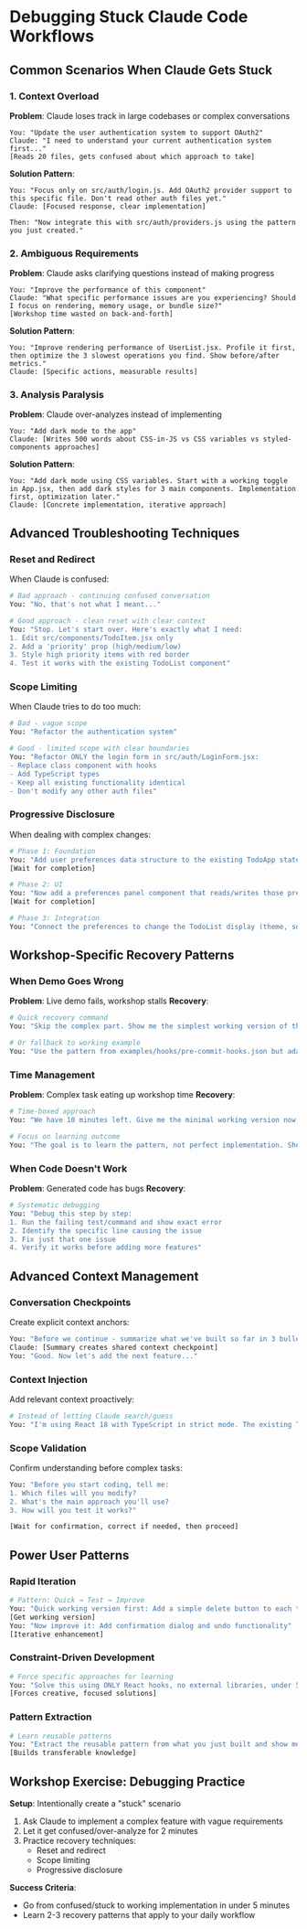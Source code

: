 # Debugging Stuck Claude Code Workflows

## Common Scenarios When Claude Gets Stuck

### 1. Context Overload
**Problem**: Claude loses track in large codebases or complex conversations
```
You: "Update the user authentication system to support OAuth2"
Claude: "I need to understand your current authentication system first..."
[Reads 20 files, gets confused about which approach to take]
```

**Solution Pattern**:
```
You: "Focus only on src/auth/login.js. Add OAuth2 provider support to this specific file. Don't read other auth files yet."
Claude: [Focused response, clear implementation]

Then: "Now integrate this with src/auth/providers.js using the pattern you just created."
```

### 2. Ambiguous Requirements
**Problem**: Claude asks clarifying questions instead of making progress
```
You: "Improve the performance of this component"
Claude: "What specific performance issues are you experiencing? Should I focus on rendering, memory usage, or bundle size?"
[Workshop time wasted on back-and-forth]
```

**Solution Pattern**:
```
You: "Improve rendering performance of UserList.jsx. Profile it first, then optimize the 3 slowest operations you find. Show before/after metrics."
Claude: [Specific actions, measurable results]
```

### 3. Analysis Paralysis
**Problem**: Claude over-analyzes instead of implementing
```
You: "Add dark mode to the app"
Claude: [Writes 500 words about CSS-in-JS vs CSS variables vs styled-components approaches]
```

**Solution Pattern**:
```
You: "Add dark mode using CSS variables. Start with a working toggle in App.jsx, then add dark styles for 3 main components. Implementation first, optimization later."
Claude: [Concrete implementation, iterative approach]
```

## Advanced Troubleshooting Techniques

### Reset and Redirect
When Claude is confused:
```bash
# Bad approach - continuing confused conversation
You: "No, that's not what I meant..."

# Good approach - clean reset with clear context
You: "Stop. Let's start over. Here's exactly what I need:
1. Edit src/components/TodoItem.jsx only
2. Add a 'priority' prop (high/medium/low)
3. Style high priority items with red border
4. Test it works with the existing TodoList component"
```

### Scope Limiting
When Claude tries to do too much:
```bash
# Bad - vague scope
You: "Refactor the authentication system"

# Good - limited scope with clear boundaries
You: "Refactor ONLY the login form in src/auth/LoginForm.jsx:
- Replace class component with hooks
- Add TypeScript types
- Keep all existing functionality identical
- Don't modify any other auth files"
```

### Progressive Disclosure
When dealing with complex changes:
```bash
# Phase 1: Foundation
You: "Add user preferences data structure to the existing TodoApp state"
[Wait for completion]

# Phase 2: UI
You: "Now add a preferences panel component that reads/writes those preferences"
[Wait for completion]

# Phase 3: Integration
You: "Connect the preferences to change the TodoList display (theme, sorting, etc.)"
```

## Workshop-Specific Recovery Patterns

### When Demo Goes Wrong
**Problem**: Live demo fails, workshop stalls
**Recovery**:
```bash
# Quick recovery command
You: "Skip the complex part. Show me the simplest working version of this feature in 2 minutes."

# Or fallback to working example
You: "Use the pattern from examples/hooks/pre-commit-hooks.json but adapt it for our current task."
```

### Time Management
**Problem**: Complex task eating up workshop time
**Recovery**:
```bash
# Time-boxed approach
You: "We have 10 minutes left. Give me the minimal working version now, then list the 3 most important improvements as TODO comments."

# Focus on learning outcome
You: "The goal is to learn the pattern, not perfect implementation. Show me a working example with clear comments explaining the approach."
```

### When Code Doesn't Work
**Problem**: Generated code has bugs
**Recovery**:
```bash
# Systematic debugging
You: "Debug this step by step:
1. Run the failing test/command and show exact error
2. Identify the specific line causing the issue
3. Fix just that one issue
4. Verify it works before adding more features"
```

## Advanced Context Management

### Conversation Checkpoints
Create explicit context anchors:
```bash
You: "Before we continue - summarize what we've built so far in 3 bullet points."
Claude: [Summary creates shared context checkpoint]
You: "Good. Now let's add the next feature..."
```

### Context Injection
Add relevant context proactively:
```bash
# Instead of letting Claude search/guess
You: "I'm using React 18 with TypeScript in strict mode. The existing TodoApp uses useReducer for state management. Here's the current interface: [paste relevant types]. Now add..."
```

### Scope Validation
Confirm understanding before complex tasks:
```bash
You: "Before you start coding, tell me:
1. Which files will you modify?
2. What's the main approach you'll use?
3. How will you test it works?"

[Wait for confirmation, correct if needed, then proceed]
```

## Power User Patterns

### Rapid Iteration
```bash
# Pattern: Quick → Test → Improve
You: "Quick working version first: Add a simple delete button to each todo item"
[Get working version]
You: "Now improve it: Add confirmation dialog and undo functionality"
[Iterative enhancement]
```

### Constraint-Driven Development
```bash
# Force specific approaches for learning
You: "Solve this using ONLY React hooks, no external libraries, under 50 lines of code"
[Forces creative, focused solutions]
```

### Pattern Extraction
```bash
# Learn reusable patterns
You: "Extract the reusable pattern from what you just built and show me how to apply it to 2 other similar problems"
[Builds transferable knowledge]
```

## Workshop Exercise: Debugging Practice

**Setup**: Intentionally create a "stuck" scenario
1. Ask Claude to implement a complex feature with vague requirements
2. Let it get confused/over-analyze for 2 minutes
3. Practice recovery techniques:
   - Reset and redirect
   - Scope limiting
   - Progressive disclosure

**Success Criteria**:
- Go from confused/stuck to working implementation in under 5 minutes
- Learn 2-3 recovery patterns that apply to your daily workflow
